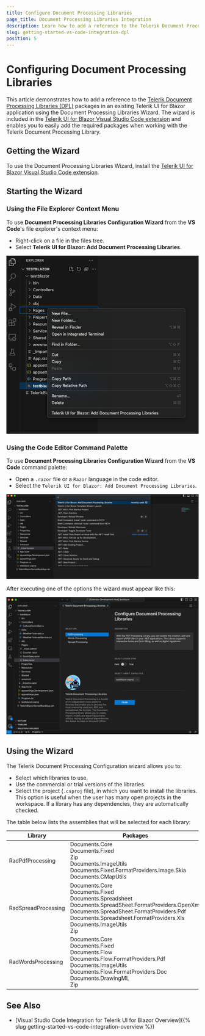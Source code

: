 ```yaml
---
title: Configure Document Processing Libraries 
page_title: Document Processing Libraries Integration
description: Learn how to add a reference to the Telerik Document Processing Libraries (DPL) packages in an existing Telerik UI for Blazor application using the Document Processing Libraries Wizard.
slug: getting-started-vs-code-integration-dpl
position: 5
---
```


# Configuring Document Processing Libraries

This article demonstrates how to add a reference to the [Telerik Document Processing Libraries (DPL)](https://www.telerik.com/document-processing-libraries) packages in an existing Telerik UI for Blazor application using the Document Processing Libraries Wizard. The wizard is included in the [Telerik UI for Blazor Visual Studio Code extension](https://marketplace.visualstudio.com/items?itemName=TelerikInc.blazortemplatewizard) and enables you to easily add the required packages when working with the Telerik Document Processing Library.

## Getting the Wizard

To use the Document Processing Libraries Wizard, install the [Telerik UI for Blazor Visual Studio Code extension](https://marketplace.visualstudio.com/items?itemName=TelerikInc.blazortemplatewizard).

## Starting the Wizard

### Using the File Explorer Context Menu

To use **Document Processing Libraries Configuration Wizard** from the **VS Code**'s file explorer's context menu:
 - Right-click on a file in the files tree.
 - Select **Telerik UI for Blazor: Add Document Processing Libraries**.

  ![Configure Document Processing Wizard, Context Menu](images/DPLBlazor_ContextMenu.png)

### Using the Code Editor Command Palette

To use **Document Processing Libraries Configuration Wizard** from the **VS Code** command palette:

 - Open a `.razor` file or a `Razor` language in the code editor.
 - Select the `Telerik UI for Blazor: Add Document Processing Libraries`.

 ![Configure Document Processing Wizard, Command Palette](images/DPLBlazor_Pallete.png)

After executing one of the options the wizard must appear like this: 

 ![Configure Document Processing Wizard](images/DPLWizardBlazor.png "Configure Document Processing Wizard")

## Using the Wizard

The Telerik Document Processing Configuration wizard allows you to:

* Select which libraries to use.
* Use the commercial or trial versions of the libraries.
* Select the project (`.csproj` file), in which you want to install the libraries. This option is useful when the user has many open projects in the workspace. If a library has any dependencies, they are automatically checked.

The table below lists the assemblies that will be selected for each library:

| Library | Packages |
| --- | --- |
| RadPdfProcessing | Documents.Core <br /> Documents.Fixed <br /> Zip <br /> Documents.ImageUtils <br /> Documents.Fixed.FormatProviders.Image.Skia <br /> Documents.CMapUtils |
| RadSpreadProcessing | Documents.Core <br /> Documents.Fixed <br /> Documents.Spreadsheet <br /> Documents.SpreadSheet.FormatProviders.OpenXml <br /> Documents.SpreadSheet.FormatProviders.Pdf <br /> Documents.Spreadsheet.FormatProviders.Xls <br /> Documents.ImageUtils <br /> Zip |
| RadWordsProcessing | Documents.Core <br /> Documents.Fixed <br /> Documents.Flow <br /> Documents.Flow.FormatProviders.Pdf <br /> Documents.ImageUtils <br /> Documents.Flow.FormatProviders.Doc <br /> Documents.DrawingML <br /> Zip |


## See Also

* [Visual Studio Code Integration for Telerik UI for Blazor Overview]({% slug getting-started-vs-code-integration-overview %})
